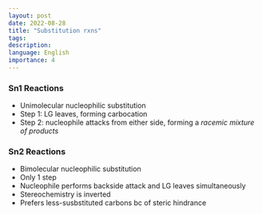 ```yaml
---
layout: post
date: 2022-08-28
title: "Substitution rxns"
tags: 
description: 
language: English
importance: 4
---
```


### Sn1 Reactions
- Unimolecular nucleophilic substitution
- Step 1: LG leaves, forming carbocation
- Step 2: nucleophile attacks from either side, forming a *racemic mixture of products*

### Sn2 Reactions
- Bimolecular nucleophilic substitution
- Only 1 step
- Nucleophile performs backside attack and LG leaves simultaneously
- Stereochemistry is inverted
- Prefers less-susbstituted carbons bc of steric hindrance
